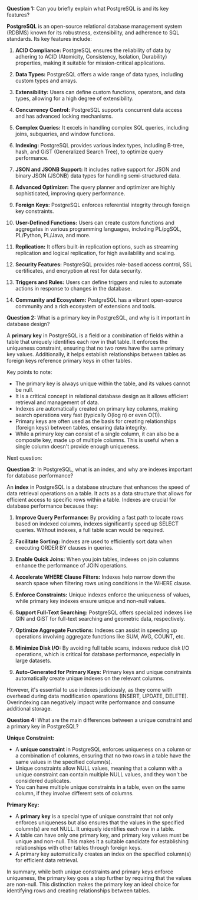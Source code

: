 **Question 1:**
Can you briefly explain what PostgreSQL is and its key features?

**PostgreSQL** is an open-source relational database management system (RDBMS) known for its robustness, extensibility, and adherence to SQL standards. Its key features include:

1. **ACID Compliance:** PostgreSQL ensures the reliability of data by adhering to ACID (Atomicity, Consistency, Isolation, Durability) properties, making it suitable for mission-critical applications.

2. **Data Types:** PostgreSQL offers a wide range of data types, including custom types and arrays.

3. **Extensibility:** Users can define custom functions, operators, and data types, allowing for a high degree of extensibility.

4. **Concurrency Control:** PostgreSQL supports concurrent data access and has advanced locking mechanisms.

5. **Complex Queries:** It excels in handling complex SQL queries, including joins, subqueries, and window functions.

6. **Indexing:** PostgreSQL provides various index types, including B-tree, hash, and GiST (Generalized Search Tree), to optimize query performance.

7. **JSON and JSONB Support:** It includes native support for JSON and binary JSON (JSONB) data types for handling semi-structured data.

8. **Advanced Optimizer:** The query planner and optimizer are highly sophisticated, improving query performance.

9. **Foreign Keys:** PostgreSQL enforces referential integrity through foreign key constraints.

10. **User-Defined Functions:** Users can create custom functions and aggregates in various programming languages, including PL/pgSQL, PL/Python, PL/Java, and more.

11. **Replication:** It offers built-in replication options, such as streaming replication and logical replication, for high availability and scaling.

12. **Security Features:** PostgreSQL provides role-based access control, SSL certificates, and encryption at rest for data security.

13. **Triggers and Rules:** Users can define triggers and rules to automate actions in response to changes in the database.

14. **Community and Ecosystem:** PostgreSQL has a vibrant open-source community and a rich ecosystem of extensions and tools.

**Question 2:**
What is a primary key in PostgreSQL, and why is it important in database design?

A **primary key** in PostgreSQL is a field or a combination of fields within a table that uniquely identifies each row in that table. It enforces the uniqueness constraint, ensuring that no two rows have the same primary key values. Additionally, it helps establish relationships between tables as foreign keys reference primary keys in other tables.

Key points to note:

- The primary key is always unique within the table, and its values cannot be null.
- It is a critical concept in relational database design as it allows efficient retrieval and management of data.
- Indexes are automatically created on primary key columns, making search operations very fast (typically O(log n) or even O(1)).
- Primary keys are often used as the basis for creating relationships (foreign keys) between tables, ensuring data integrity.
- While a primary key can consist of a single column, it can also be a composite key, made up of multiple columns. This is useful when a single column doesn't provide enough uniqueness.

Next question:

**Question 3:**
In PostgreSQL, what is an index, and why are indexes important for database performance?

An **index** in PostgreSQL is a database structure that enhances the speed of data retrieval operations on a table. It acts as a data structure that allows for efficient access to specific rows within a table. Indexes are crucial for database performance because they:

1. **Improve Query Performance:** By providing a fast path to locate rows based on indexed columns, indexes significantly speed up SELECT queries. Without indexes, a full table scan would be required.

2. **Facilitate Sorting:** Indexes are used to efficiently sort data when executing ORDER BY clauses in queries.

3. **Enable Quick Joins:** When you join tables, indexes on join columns enhance the performance of JOIN operations.

4. **Accelerate WHERE Clause Filters:** Indexes help narrow down the search space when filtering rows using conditions in the WHERE clause.

5. **Enforce Constraints:** Unique indexes enforce the uniqueness of values, while primary key indexes ensure unique and non-null values.

6. **Support Full-Text Searching:** PostgreSQL offers specialized indexes like GIN and GiST for full-text searching and geometric data, respectively.

7. **Optimize Aggregate Functions:** Indexes can assist in speeding up operations involving aggregate functions like SUM, AVG, COUNT, etc.

8. **Minimize Disk I/O:** By avoiding full table scans, indexes reduce disk I/O operations, which is critical for database performance, especially in large datasets.

9. **Auto-Generated for Primary Keys:** Primary keys and unique constraints automatically create unique indexes on the relevant columns.

However, it's essential to use indexes judiciously, as they come with overhead during data modification operations (INSERT, UPDATE, DELETE). Overindexing can negatively impact write performance and consume additional storage.

**Question 4:**
What are the main differences between a unique constraint and a primary key in PostgreSQL?

**Unique Constraint:**

- A **unique constraint** in PostgreSQL enforces uniqueness on a column or a combination of columns, ensuring that no two rows in a table have the same values in the specified column(s).
- Unique constraints allow NULL values, meaning that a column with a unique constraint can contain multiple NULL values, and they won't be considered duplicates.
- You can have multiple unique constraints in a table, even on the same column, if they involve different sets of columns.

**Primary Key:**

- A **primary key** is a special type of unique constraint that not only enforces uniqueness but also ensures that the values in the specified column(s) are not NULL. It uniquely identifies each row in a table.
- A table can have only one primary key, and primary key values must be unique and non-null. This makes it a suitable candidate for establishing relationships with other tables through foreign keys.
- A primary key automatically creates an index on the specified column(s) for efficient data retrieval.

In summary, while both unique constraints and primary keys enforce uniqueness, the primary key goes a step further by requiring that the values are non-null. This distinction makes the primary key an ideal choice for identifying rows and creating relationships between tables.
